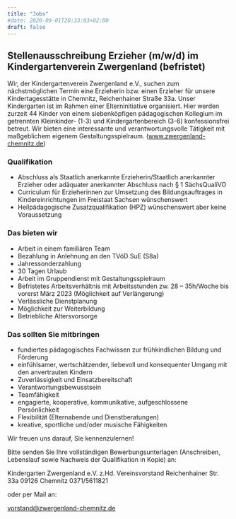 ```yaml
---
title: "Jobs"
#date: 2020-09-01T20:33:03+02:00
draft: false
---
```


## Stellenausschreibung Erzieher (m/w/d) im Kindergartenverein Zwergenland (befristet)

Wir, der Kindergartenverein Zwergenland e.V., suchen zum nächstmöglichen Termin eine Erzieherin bzw. einen Erzieher für unsere Kindertagesstätte in Chemnitz, Reichenhainer Straße 33a. Unser Kindergarten ist im Rahmen einer Elterninitiative organisiert. Hier werden zurzeit 44 Kinder von einem  siebenköpfigen pädagogischen  Kollegium im getrennten Kleinkinder- (1-3) und Kindergartenbereich (3-6) konfessionsfrei betreut. Wir bieten eine interessante und verantwortungsvolle Tätigkeit mit maßgeblichem eigenem Gestaltungsspielraum. (www.zwergenland-chemnitz.de)

### Qualifikation

* Abschluss als Staatlich anerkannte Erzieherin/Staatlich anerkannter Erzieher oder adäquater anerkannter Abschluss nach § 1 SächsQualiVO
* Curriculum für Erzieherinnen zur Umsetzung des Bildungsauftrages in Kindereinrichtungen im Freistaat Sachsen wünschenswert
* Heilpädagogische Zusatzqualifikation (HPZ) wünschenswert aber keine Voraussetzung

### Das bieten wir

* Arbeit in einem familiären Team
* Bezahlung in Anlehnung an den TVöD SuE (S8a)
* Jahressonderzahlung
* 30 Tagen Urlaub
* Arbeit im Gruppendienst mit Gestaltungsspielraum
* Befristetes Arbeitsverhältnis mit Arbeitsstunden zw. 28 – 35h/Woche bis vorerst März 2023 (Möglichkeit auf Verlängerung)
* Verlässliche Dienstplanung
* Möglichkeit zur Weiterbildung
* Betriebliche Altersvorsorge

### Das sollten Sie mitbringen

* fundiertes pädagogisches Fachwissen zur frühkindlichen Bildung und Förderung
* einfühlsamer, wertschätzender, liebevoll und konsequenter Umgang mit den anvertrauten Kindern
* Zuverlässigkeit und Einsatzbereitschaft
* Verantwortungsbewusstsein
* Teamfähigkeit
* engagierte, kooperative, kommunikative, aufgeschlossene Persönlichkeit
* Flexibilität (Elternabende und Dienstberatungen)
* kreative, sportliche und/oder musische Fähigkeiten

Wir freuen uns darauf, Sie kennenzulernen!

Bitte senden Sie Ihre vollständigen Bewerbungsunterlagen (Anschreiben, Lebenslauf sowie Nachweis der Qualifikation in Kopie) an:

Kindergarten Zwergenland e.V.
z.Hd. Vereinsvorstand
Reichenhainer Str. 33a
09126 Chemnitz
0371/5611821

oder per Mail an:

[vorstand@zwergenland-chemnitz.de](mailto:vorstand@zwergenland-chemnitz.de)
